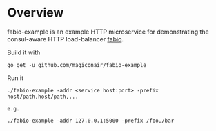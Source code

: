 # Overview

fabio-example is an example HTTP microservice for demonstrating the
consul-aware HTTP load-balancer [fabio](https://github.com/eBay/fabio).

Build it with

```
go get -u github.com/magiconair/fabio-example
```

Run it

```
./fabio-example -addr <service host:port> -prefix host/path,host/path,...

e.g.

./fabio-example -addr 127.0.0.1:5000 -prefix /foo,/bar
```


